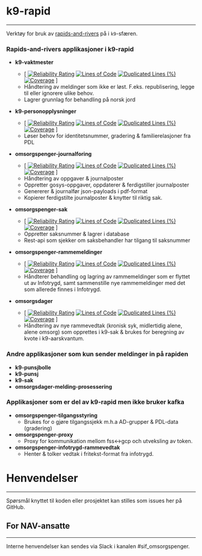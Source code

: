 # k9-rapid

---

Verktøy for bruk av [rapids-and-rivers](https://github.com/navikt/rapids-and-rivers) på i `k9`-sfæren.

### Rapids-and-rivers applikasjoner i k9-rapid

- **k9-vaktmester** 
  - [
[![Reliability Rating](https://sonarcloud.io/api/project_badges/measure?project=navikt_k9-vaktmester&metric=reliability_rating)](https://sonarcloud.io/summary/overall?id=navikt_k9-vaktmester)
[![Lines of Code](https://sonarcloud.io/api/project_badges/measure?project=navikt_k9-vaktmester&metric=ncloc)](https://sonarcloud.io/summary/overall?id=navikt_k9-vaktmester)
[![Duplicated Lines (%)](https://sonarcloud.io/api/project_badges/measure?project=navikt_k9-vaktmester&metric=duplicated_lines_density)](https://sonarcloud.io/summary/overall?id=navikt_k9-vaktmester)
[![Coverage](https://sonarcloud.io/api/project_badges/measure?project=navikt_k9-vaktmester&metric=coverage)](https://sonarcloud.io/summary/overall?id=navikt_k9-vaktmester) ]
  - Håndtering av meldinger som ikke er løst. F.eks. republisering, legge til eller ignorere ulike behov.
  - Lagrer grunnlag for behandling på norsk jord

- **k9-personopplysninger** 
  - [
[![Reliability Rating](https://sonarcloud.io/api/project_badges/measure?project=navikt_k9-personopplysninger&metric=reliability_rating)](https://sonarcloud.io/summary/overall?id=navikt_k9-personopplysninger)
[![Lines of Code](https://sonarcloud.io/api/project_badges/measure?project=navikt_k9-personopplysninger&metric=ncloc)](https://sonarcloud.io/summary/overall?id=navikt_k9-personopplysninger)
[![Duplicated Lines (%)](https://sonarcloud.io/api/project_badges/measure?project=navikt_k9-personopplysninger&metric=duplicated_lines_density)](https://sonarcloud.io/summary/overall?id=navikt_k9-personopplysninger)
[![Coverage](https://sonarcloud.io/api/project_badges/measure?project=navikt_k9-personopplysninger&metric=coverage)](https://sonarcloud.io/summary/overall?id=navikt_k9-personopplysninger) ]
  - Løser behov for identitetsnummer, gradering & familierelasjoner fra PDL

- **omsorgspenger-journalforing** 
  - [
[![Reliability Rating](https://sonarcloud.io/api/project_badges/measure?project=navikt_omsorgspenger-journalforing&metric=reliability_rating)](https://sonarcloud.io/summary/overall?id=navikt_omsorgspenger-journalforing)
[![Lines of Code](https://sonarcloud.io/api/project_badges/measure?project=navikt_omsorgspenger-journalforing&metric=ncloc)](https://sonarcloud.io/summary/overall?id=navikt_omsorgspenger-journalforing)
[![Duplicated Lines (%)](https://sonarcloud.io/api/project_badges/measure?project=navikt_omsorgspenger-journalforing&metric=duplicated_lines_density)](https://sonarcloud.io/summary/overall?id=navikt_omsorgspenger-journalforing)
[![Coverage](https://sonarcloud.io/api/project_badges/measure?project=navikt_omsorgspenger-journalforing&metric=coverage)](https://sonarcloud.io/summary/overall?id=navikt_omsorgspenger-journalforing) ]
  - Håndtering av oppgaver & journalposter
  - Oppretter gosys-oppgaver, oppdaterer & ferdigstiller journalposter
  - Genererer & journalfør json-payloads i pdf-format
  - Kopierer ferdigstilte journalposter & knytter til riktig sak.

- **omsorgspenger-sak**
  - [
  [![Reliability Rating](https://sonarcloud.io/api/project_badges/measure?project=navikt_omsorgspenger-sak&metric=reliability_rating)](https://sonarcloud.io/summary/overall?id=navikt_omsorgspenger-sak)
  [![Lines of Code](https://sonarcloud.io/api/project_badges/measure?project=navikt_omsorgspenger-sak&metric=ncloc)](https://sonarcloud.io/summary/overall?id=navikt_omsorgspenger-sak)
  [![Duplicated Lines (%)](https://sonarcloud.io/api/project_badges/measure?project=navikt_omsorgspenger-sak&metric=duplicated_lines_density)](https://sonarcloud.io/summary/overall?id=navikt_omsorgspenger-sak)
  [![Coverage](https://sonarcloud.io/api/project_badges/measure?project=navikt_omsorgspenger-sak&metric=coverage)](https://sonarcloud.io/summary/overall?id=navikt_omsorgspenger-sak)
  ]
  - Oppretter saksnummer & lagrer i database
  - Rest-api som sjekker om saksbehandler har tilgang til saksnummer

- **omsorgspenger-rammemeldinger** 
  - [
[![Reliability Rating](https://sonarcloud.io/api/project_badges/measure?project=navikt_omsorgspenger-rammemeldinger&metric=reliability_rating)](https://sonarcloud.io/summary/overall?id=navikt_omsorgspenger-rammemeldinger)
[![Lines of Code](https://sonarcloud.io/api/project_badges/measure?project=navikt_omsorgspenger-rammemeldinger&metric=ncloc)](https://sonarcloud.io/summary/overall?id=navikt_omsorgspenger-rammemeldinger)
[![Duplicated Lines (%)](https://sonarcloud.io/api/project_badges/measure?project=navikt_omsorgspenger-rammemeldinger&metric=duplicated_lines_density)](https://sonarcloud.io/summary/overall?id=navikt_omsorgspenger-rammemeldinger)
[![Coverage](https://sonarcloud.io/api/project_badges/measure?project=navikt_omsorgspenger-rammemeldinger&metric=coverage)](https://sonarcloud.io/summary/overall?id=navikt_omsorgspenger-rammemeldinger) ]
  - Håndterer behandling og lagring av rammemeldinger som er flyttet ut av Infotrygd, samt sammenstille nye rammemeldinger med det som allerede finnes i Infotrygd. 

- **omsorgsdager**
  - [
[![Reliability Rating](https://sonarcloud.io/api/project_badges/measure?project=navikt_omsorgsdager&metric=reliability_rating)](https://sonarcloud.io/summary/overall?id=navikt_omsorgsdager)
[![Lines of Code](https://sonarcloud.io/api/project_badges/measure?project=navikt_omsorgsdager&metric=ncloc)](https://sonarcloud.io/summary/overall?id=navikt_omsorgsdager)
[![Duplicated Lines (%)](https://sonarcloud.io/api/project_badges/measure?project=navikt_omsorgsdager&metric=duplicated_lines_density)](https://sonarcloud.io/summary/overall?id=navikt_omsorgsdager)
[![Coverage](https://sonarcloud.io/api/project_badges/measure?project=navikt_omsorgsdager&metric=coverage)](https://sonarcloud.io/summary/overall?id=navikt_omsorgsdager)
 ] 
  - Håndtering av nye rammevedtak (kronisk syk, midlertidig alene, alene omsorg) som opprettes i k9-sak & brukes for beregning av kvote i k9-aarskvantum.

### Andre applikasjoner som kun sender meldinger in på rapiden
- **k9-punsjbolle**
- **k9-punsj**
- **k9-sak**
- **omsorgsdager-melding-prosessering**

### Applikasjoner som er del av k9-rapid men ikke bruker kafka
- **omsorgspenger-tilgangsstyring**
  - Brukes for o gjøre tilgangssjekk m.h.a AD-grupper & PDL-data (gradering)
- **omsorgspenger-proxy**
  - Proxy for kommunikation mellom fss<->gcp och utveksling av token.
- **omsorgspenger-infotrygd-rammevedtak**
  - Henter & tolker vedtak i fritekst-format fra infotrygd.

# Henvendelser

---

Spørsmål knyttet til koden eller prosjektet kan stilles som issues her på GitHub.

## For NAV-ansatte

---

Interne henvendelser kan sendes via Slack i kanalen #sif_omsorgspenger.
